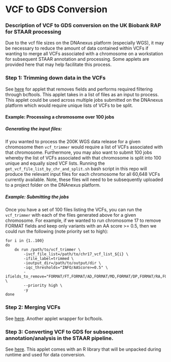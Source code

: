 # VCF to GDS Conversion
### Description of VCF to GDS conversion on the UK Biobank RAP for STAAR processing

Due to the vcf file sizes on the DNAnexus platform (especially WGS), it may be necessary to reduce the amount of data contained within VCFs if wanting to merge all VCFs associated with a chromosome on a workstation for subsequent STAAR annotation and processing. Some applets are provided here that may help facilitate this process.

### Step 1: Trimming down data in the VCFs
See [here](https://github.com/drarwood/vcf_trimmer) for applet that removes fields and performs required filtering through bcftools.
This applet takes in a list of files as an input to process. This applet could be used across multiple jobs submitted on the DNAnexus platform which would require unique lists of VCFs to be split. 
#### Example: Processing a chromosome over 100 jobs
##### Generating the input files:
If you wanted to process the 200K WGS data release for a given chromosome then `vcf_trimmer` would require a list of VCFs associated with that chromosome. 
Furthermore, you may also want to submit 100 jobs whereby the list of VCFs associated with that chromosome is split into 100 unique and equally sized VCF lists.
Running the `get_vcf_file_list_by_chr_and_split.sh` bash script in this repo will produce the relevant input files for each chromosome for all 60,648 VCFs currently available.
Note, these files will need to be subsequently uploaded to a project folder on the DNAnexus platform.
##### Example: Submitting the jobs
Once you have a set of 100 files listing the VCFs, you can run the `vcf_trimmer` with each of the files generated above for a given chromosome. 
For example, if we wanted to run chromosome 17 to remove FORMAT fields and keep only variants with an AA score >= 0.5, then we could run the following (note priority set to high):
 
```
for i in {1..100}
do
    dx run /path/to/vcf_trimmer \
        -ivcf_file_list=/path/to/chr17_vcf_list_${i} \
        -ifile_label=trimmed \
        -ioutput_dir=/path/to/output/dir \
        -iqc_thresholds="INFO/AAScore>=0.5" \
        -ifields_to_remove="FORMAT/FT,FORMAT/AD,FORMAT/MD,FORMAT/DP,FORMAT/RA,FORMAT/PP,FORMAT/GQ,FORMAT/PL" \
        --priority high \
        -y
done
```

### Step 2: Merging VCFs
See [here](https://github.com/drarwood/vcf_merger). Another applet wrapper for bcftools.

### Step 3: Converting VCF to GDS for subsequent annotation/analysis in the STAAR pipeline.
See [here](https://github.com/drarwood/vcf2gds). This applet comes with an R library that will be unpacked during runtime and used for data conversion.
